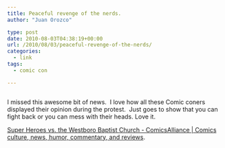 ```yaml
---
title: Peaceful revenge of the nerds.
author: "Juan Orozco" 

type: post
date: 2010-08-03T04:38:19+00:00
url: /2010/08/03/peaceful-revenge-of-the-nerds/
categories:
  - link
tags:
  - comic con

---
```

<p style="text-align:center;">
  <a href="http://www.comicsalliance.com/2010/07/22/super-heroes-vs-the-westboro-baptist-church/"><img src='http://juanthedesigner.files.wordpress.com/2010/08/img10071.jpg?w=580' alt='' data-recalc-dims="1" /></a>
</p>

I missed this awesome bit of news.  I love how all these Comic coners displayed their opinion during the protest.  Just goes to show that you can fight back or you can mess with their heads. Love it.

[Super Heroes vs. the Westboro Baptist Church - ComicsAlliance | Comics culture, news, humor, commentary, and reviews][1].

 [1]: http://www.comicsalliance.com/2010/07/22/super-heroes-vs-the-westboro-baptist-church/